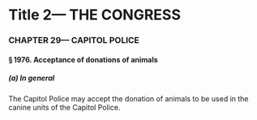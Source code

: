 
# Title 2— THE CONGRESS
### CHAPTER 29— CAPITOL POLICE
#### § 1976. Acceptance of donations of animals
##### (a) In general

The Capitol Police may accept the donation of animals to be used in the canine units of the Capitol Police.
